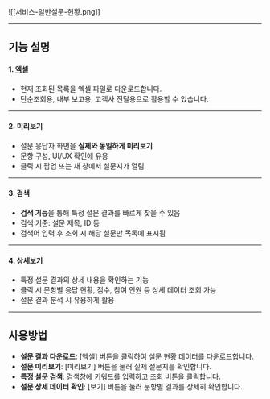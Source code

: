 
![[서비스-일반설문-현황.png]]

***

## 기능 설명

#### 1. [엑셀](엑셀.md)
- 현재 조회된 목록을 엑셀 파일로 다운로드합니다.  
- 단순조회용, 내부 보고용, 고객사 전달용으로 활용할 수 있습니다.  

***

#### 2. 미리보기
- 설문 응답자 화면을 **실제와 동일하게 미리보기**
- 문항 구성, UI/UX 확인에 유용
- 클릭 시 팝업 또는 새 창에서 설문지가 열림

***

#### 3. 검색
- **검색 기능**을 통해 특정 설문 결과를 빠르게 찾을 수 있음
- 검색 기준: 설문 제목, ID 등
- 검색어 입력 후 조회 시 해당 설문만 목록에 표시됨

***

#### 4. 상세보기
- 특정 설문 결과의 상세 내용을 확인하는 기능
- 클릭 시 문항별 응답 현황, 점수, 참여 인원 등 상세 데이터 조회 가능
- 설문 결과 분석 시 유용하게 활용

***

## 사용방법
- **설문 결과 다운로드**: [엑셀] 버튼을 클릭하여 설문 현황 데이터를 다운로드합니다.  
- **설문 미리보기**: [미리보기] 버튼을 눌러 실제 설문지를 확인합니다.  
- **특정 설문 검색**: 검색창에 키워드를 입력하고 조회 버튼을 클릭합니다.  
- **설문 상세 데이터 확인**: [보기] 버튼을 눌러 문항별 결과를 상세히 확인합니다.  
